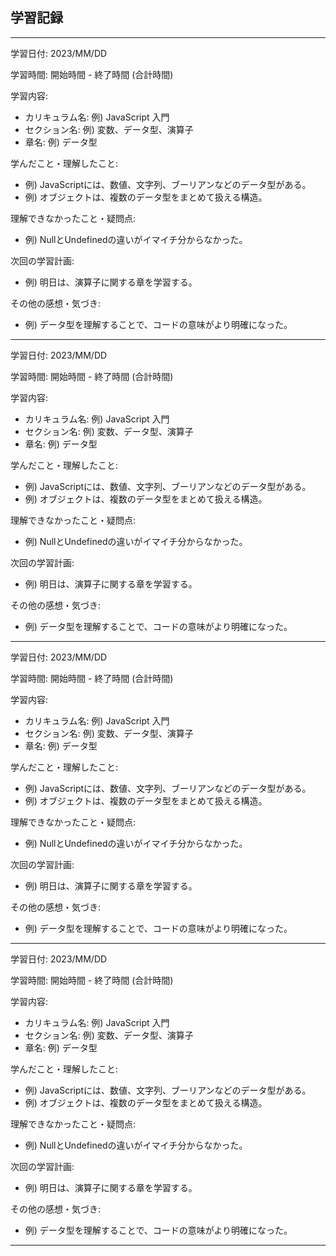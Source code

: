 ## 学習記録
------------------------------------------------
学習日付: 2023/MM/DD

学習時間: 開始時間 - 終了時間 (合計時間)

学習内容:
- カリキュラム名: 例) JavaScript 入門
- セクション名: 例) 変数、データ型、演算子
- 章名: 例) データ型

学んだこと・理解したこと:
- 例) JavaScriptには、数値、文字列、ブーリアンなどのデータ型がある。
- 例) オブジェクトは、複数のデータ型をまとめて扱える構造。

理解できなかったこと・疑問点:
- 例) NullとUndefinedの違いがイマイチ分からなかった。

次回の学習計画:
- 例) 明日は、演算子に関する章を学習する。

その他の感想・気づき:
- 例) データ型を理解することで、コードの意味がより明確になった。
------------------------------------------------
学習日付: 2023/MM/DD

学習時間: 開始時間 - 終了時間 (合計時間)

学習内容:
- カリキュラム名: 例) JavaScript 入門
- セクション名: 例) 変数、データ型、演算子
- 章名: 例) データ型

学んだこと・理解したこと:
- 例) JavaScriptには、数値、文字列、ブーリアンなどのデータ型がある。
- 例) オブジェクトは、複数のデータ型をまとめて扱える構造。

理解できなかったこと・疑問点:
- 例) NullとUndefinedの違いがイマイチ分からなかった。

次回の学習計画:
- 例) 明日は、演算子に関する章を学習する。

その他の感想・気づき:
- 例) データ型を理解することで、コードの意味がより明確になった。
------------------------------------------------
学習日付: 2023/MM/DD

学習時間: 開始時間 - 終了時間 (合計時間)

学習内容:
- カリキュラム名: 例) JavaScript 入門
- セクション名: 例) 変数、データ型、演算子
- 章名: 例) データ型

学んだこと・理解したこと:
- 例) JavaScriptには、数値、文字列、ブーリアンなどのデータ型がある。
- 例) オブジェクトは、複数のデータ型をまとめて扱える構造。

理解できなかったこと・疑問点:
- 例) NullとUndefinedの違いがイマイチ分からなかった。

次回の学習計画:
- 例) 明日は、演算子に関する章を学習する。

その他の感想・気づき:
- 例) データ型を理解することで、コードの意味がより明確になった。
------------------------------------------------
学習日付: 2023/MM/DD

学習時間: 開始時間 - 終了時間 (合計時間)

学習内容:
- カリキュラム名: 例) JavaScript 入門
- セクション名: 例) 変数、データ型、演算子
- 章名: 例) データ型

学んだこと・理解したこと:
- 例) JavaScriptには、数値、文字列、ブーリアンなどのデータ型がある。
- 例) オブジェクトは、複数のデータ型をまとめて扱える構造。

理解できなかったこと・疑問点:
- 例) NullとUndefinedの違いがイマイチ分からなかった。

次回の学習計画:
- 例) 明日は、演算子に関する章を学習する。

その他の感想・気づき:
- 例) データ型を理解することで、コードの意味がより明確になった。
------------------------------------------------
